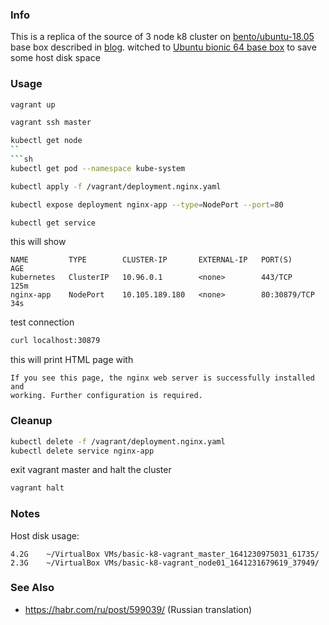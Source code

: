 ### Info

This is a replica of the source of 3 node k8 cluster on [bento/ubuntu-18.05](https://app.vagrantup.com/bento/boxes/ubuntu-18.04) base box 
described in [blog](https://devopscube.com/kubernetes-cluster-vagrant/). witched to [Ubuntu bionic 64 base box](https://app.vagrantup.com/ubuntu/boxes/bionic64) to save some host disk space

### Usage
```sh
vagrant up
```
```sh
vagrant ssh master

```
```sh
kubectl get node
``
```sh
kubectl get pod --namespace kube-system
```
```sh
kubectl apply -f /vagrant/deployment.nginx.yaml
```


```sh
kubectl expose deployment nginx-app --type=NodePort --port=80
```
```sh
kubectl get service
```
this will show
```text
NAME         TYPE        CLUSTER-IP       EXTERNAL-IP   PORT(S)        AGE
kubernetes   ClusterIP   10.96.0.1        <none>        443/TCP        125m
nginx-app    NodePort    10.105.189.180   <none>        80:30879/TCP   34s
```

test connection
```sh
curl localhost:30879
```
this will print HTML page with
```text
If you see this page, the nginx web server is successfully installed and
working. Further configuration is required.
```

### Cleanup
```sh
kubectl delete -f /vagrant/deployment.nginx.yaml
kubectl delete service nginx-app
```
exit vagrant master and halt the cluster
```sh
vagrant halt
```
### Notes

Host disk usage:
```
4.2G    ~/VirtualBox VMs/basic-k8-vagrant_master_1641230975031_61735/
2.3G    ~/VirtualBox VMs/basic-k8-vagrant_node01_1641231679619_37949/

```
### See Also
   * https://habr.com/ru/post/599039/ (Russian translation)
